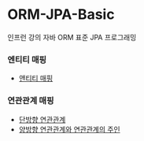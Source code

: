 # ORM-JPA-Basic
인프런 강의 자바 ORM 표준 JPA 프로그래밍


### 엔티티 매핑
<ul>
    <li><a href="docs/앤티티 매핑.md">앤티티 매핑</a></li>
</ul>

### 연관관계 매핑

<ul>
    <li><a href="docs/단방향 연관관계.md">단방향 연관관계</a></li>
    <li><a href="docs/양방향 연관관계와 연관관계 주인.md">양방향 연관관계와 연관관계의 주인</a></li>
</ul>

